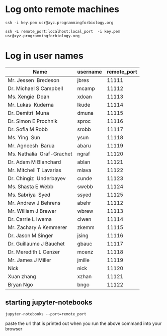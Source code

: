 # Log onto remote machines

`ssh -i key.pem usr@xyz.programmingforbiology.org`

`ssh -L remote_port:localhost:local_port  -i key.pem usr@xyz.programmingforbiology.org`

# Log in user names

Name | username | remote_port |
-----|-----------|-------------|
Mr. Jessen  Bredeson	| jbres | 11111
Dr. Michael S Campbell |	mcamp | 11112
Ms. Xengie  Doan |	xdoan| 11113
Mr. Lukas  Kuderna |	lkude | 11114
Dr. Demitri  Muna |	dmuna | 11115
Dr. Simon E Prochnik	| sproc | 11116
Dr. Sofia M Robb |	srobb | 11117
Ms. Ying  Sun	| ysun | 11118
Mr. Agneesh  Barua |	abaru | 11119
Ms. Nathalia  Graf-Grachet |	ngraf | 11120 
Dr. Adam M Blanchard |	ablan | 11121
Mr. Mitchell T Lavarias	| mlava | 11122 
Dr. Chingiz  Underbayev |	cunde | 11123
Ms. Shasta E Webb	| swebb | 11124
Ms. Sabriya  Syed |	ssyed | 11125
Mr. Andrew J Behrens	| abehr | 11112
Mr. William J Brewer |	wbrew  | 11113
Dr. Carrie L Iwema |	ciwen | 11114
Mr. Zachary A Kemmerer |	zkemm | 11115
Dr. Jason M Singer |	jsing | 11116
Dr. Guillaume J Bauchet |	gbauc | 11117
Dr. Meredith L Cenzer |	mcenz | 11118
Mr. James J Miller |	jmille | 11119
Nick | nick | 11120
Xuan zhang | 	xzhan | 11121
Bryan Ngo	| bngo | 11122
 
## starting jupyter-notebooks

`jupyter-notebooks --port=remote_port`

paste the url that is printed out when you run the above command into your browser
